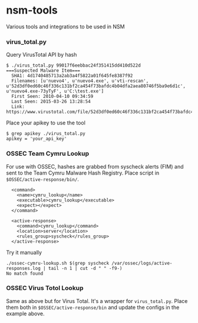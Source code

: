 # nsm-tools
Various tools and integrations to be used in NSM

### virus_total.py

Query VirusTotal API by hash
```
$ ./virus_total.py 99017f6eebbac24f351415dd410d522d
===Suspected Malware Item===
  SHA1: 4d1740485713a2ab3a4f5822a01f645fe8387f92
  Filenames: [u'nuevo4', u'nuevo4.exe', u'vti-rescan', u'52d3df0ed60c46f336c131bf2ca454f73bafdc4b04dfa2aea80746f5ba9e6d1c', u'nuevo4.exe-73yTyF', u'C:\test.exe']
  First Seen: 2010-04-10 09:34:59
  Last Seen: 2015-03-26 13:28:54
  Link: https://www.virustotal.com/file/52d3df0ed60c46f336c131bf2ca454f73bafdc4b04dfa2aea80746f5ba9e6d1c/analysis/1449484829/
```

Place your apikey to use the tool
```
$ grep apikey ./virus_total.py
apikey = 'your_api_key'
```

### OSSEC Team Cymru Lookup

For use with OSSEC, hashes are grabbed from syscheck alerts (FIM) and sent to the Team Cymru Malware Hash Registry.
Place script in `$OSSEC/active-response/bin/`.

```
  <command>
    <name>cymru_lookup</name>
    <executable>cymru_lookup</executable>
    <expect></expect>
  </command>

  <active-response>
    <command>cymru_lookup</command>
    <location>server</location>
    <rules_group>syscheck</rules_group>
  </active-response>
```

Try it manually
```
./ossec-cymru-lookup.sh $(grep syscheck /var/ossec/logs/active-responses.log | tail -n 1 | cut -d " " -f9-)
No match found
```

### OSSEC Virus Totol Lookup

Same as above but for Virus Total. It's a wrapper for `virus_total.py`.
Place them both in `$OSSEC/active-response/bin` and update the configs in the example above.
